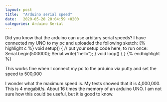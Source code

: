 ```yaml
---
layout: post
title:  "Arduino serial speed"
date:   2020-05-28 20:04:59 +0200
categories: Arduino Serial
---
```

Did you know that the arduino can use arbitary serial speeds? I have connected my UNO to my pc and uploaded the following sketch:
{% highlight c %}
void setup() {
    // put your setup code here, to run once:
    Serial.begin(500000);
    Serial.write("hello");
}
void loop() {
}
{% endhighlight %}

This works fine when I connect my pc to the arduino via putty and set the speed to 500,000

I wonder what the maximum speed is.
My tests showed that it is 4,000,000. This is 4 megabit/s. About 16 times the memory of an arduino UNO. I am not sure how this could be useful, but it is good to know.
